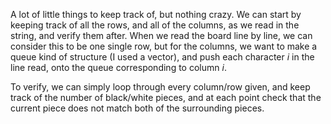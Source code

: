 A lot of little things to keep track of, but nothing crazy. We can start by keeping track of all the rows, and all of the columns, as we read in the string, and verify them after. When we read the board line by line, we can consider this to be one single row, but for the columns, we want to make a queue kind of structure (I used a vector), and push each character *i* in the line read, onto the queue corresponding to column *i*.

To verify, we can simply loop through every column/row given, and keep track of the number of black/white pieces, and at each point check that the current piece does not match both of the surrounding pieces.
